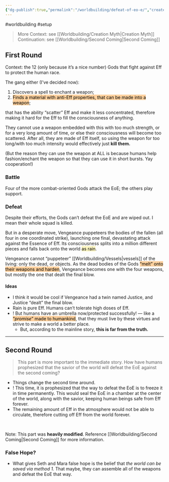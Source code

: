 ```yaml
---
{"dg-publish":true,"permalink":"/worldbuilding/defeat-of-eo-e/","created":"2025-07-25T17:10:06.766-07:00"}
---
```


#worldbuilding #setup 

> More Context: see [[Worldbuilding/Creation Myth\|Creation Myth]]
> Continuation: see [[Worldbuilding/Second Coming\|Second Coming]]
## First Round

Context: the 12 (only because it’s a nice number) Gods that fight against Eff to protect the human race. 

The gang either (I’ve decided now):

1. Discovers a spell to enchant a weapon; 
2. <mark style="background: #FFB86CA6;">Finds a material with anti-Eff properties, that can be made into a weapon</mark>; 

that has the ability “scatter” Eff and make it less concentrated, therefore making it hard for the Eff to fill the consciousness of anything. 

They cannot use a weapon embedded with this with too much strength, or for a very long amount of time, or else their consciousness will become too scattered. After all, they are made of Eff itself, so using the weapon for too long/with too much intensity would effectively just **kill them.**

(But the reason they can use the weapon at ALL is because humans help fashion/enchant the weapon so that they can use it in short bursts. Yay cooperation!)

### Battle

Four of the more combat-oriented Gods attack the EoE; the others play support. 

### Defeat

Despite their efforts, the Gods can’t defeat the EoE and are wiped out. I mean their whole squad is killed.  

But in a desperate move, Vengeance puppeteers the bodies of the fallen (all four in one coordinated strike), launching one final, devastating attack against the Essence of Eff. Its consciousness splits into a million different pieces and falls back onto the world <mark style="background: #FFF3A3A6;">as rain</mark>.

Vengeance cannot “puppeteer” [[Worldbuilding/Vessels\|vessels]] of the living: only the dead, or objects. As the dead bodies of the Gods <mark style="background: #FFB86CA6;">“melt” onto their weapons and harden</mark>, Vengeance becomes one with the four weapons, but mostly the one that dealt the final blow. 

#### Ideas

- I think it would be cool if Vengeance had a twin named Justice, and Justice “dealt” the final blow.
- Rain is pure Eff. Humans can’t tolerate high doses of Eff.  
- ! But humans have an umbrella now/protected successfully! — like a <mark style="background: #FFB86CA6;">“*promise*” made to humankind</mark>, that they must live by these virtues and strive to make a world a better place.  
	- But, according to the mainline story, **this is far from the truth.**

___

## Second Round

> This part is more important to the immediate story. 
> How have humans prophesized that the savior of the world will defeat the EoE against the second coming?

- Things change the second time around. 
- ! This time, it is prophesized that the way to defeat the EoE is to freeze it in time permanently. This would seal the EoE in a chamber at the center of the world, along with the savior, keeping human beings safe from Eff forever. 
- The remaining amount of Eff in the atmosphere would not be able to circulate, therefore cutting off Eff from the world forever. 

<br>

Note: This part was **heavily modified**. Reference [[Worldbuilding/Second Coming\|Second Coming]] for more information.

### False Hope? 

- What gives Seth and Mara false hope is the belief that *the world can be saved via method 1.* That maybe, they can assemble all of the weapons and defeat the EoE that way. 
